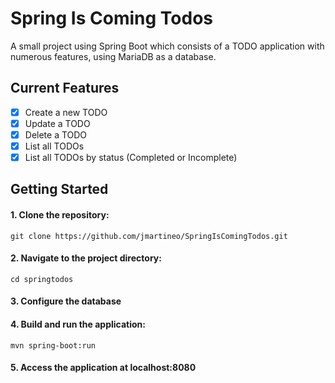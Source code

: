 # Spring Is Coming Todos
A small project using Spring Boot which consists of a TODO application with numerous features, using MariaDB as a database.

## Current Features
- [x] Create a new TODO
- [x] Update a TODO
- [x] Delete a TODO
- [x] List all TODOs
- [x] List all TODOs by status (Completed or Incomplete)

## Getting Started

#### 1. Clone the repository:

```shell
git clone https://github.com/jmartineo/SpringIsComingTodos.git
```

#### 2. Navigate to the project directory:
```shell
cd springtodos
```

#### 3. Configure the database

#### 4. Build and run the application:
```shell
mvn spring-boot:run
```

#### 5. Access the application at localhost:8080



